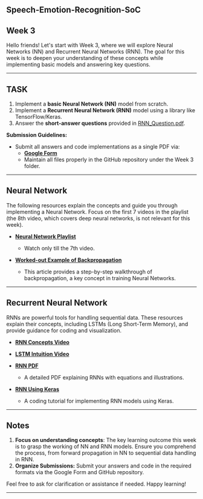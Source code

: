 ## Speech-Emotion-Recognition-SoC  
## Week 3  

Hello friends! Let's start with Week 3, where we will explore Neural Networks (NN) and Recurrent Neural Networks (RNN). The goal for this week is to deepen your understanding of these concepts while implementing basic models and answering key questions.

---

## TASK  

1. Implement a **basic Neural Network (NN)** model from scratch.  
2. Implement a **Recurrent Neural Network (RNN)** model using a library like TensorFlow/Keras.  
3. Answer the **short-answer questions** provided in [RNN_Question.pdf](./RNN_Question.pdf).  

**Submission Guidelines:**  
- Submit all answers and code implementations as a single PDF via:  
  - **[Google Form](https://forms.gle/UV3haB5jKd5gTWic9)**  
  - Maintain all files properly in the GitHub repository under the Week 3 folder.  

---

## Neural Network  

The following resources explain the concepts and guide you through implementing a Neural Network. Focus on the first 7 videos in the playlist (the 8th video, which covers deep neural networks, is not relevant for this week).  

- **[Neural Network Playlist](https://youtube.com/playlist?list=PLuhqtP7jdD8CftMk831qdE8BlIteSaNzD&si=QmF_hb_xrwac3trX)**  
  - Watch only till the 7th video.  

- **[Worked-out Example of Backpropagation](https://mattmazur.com/2015/03/17/a-step-by-step-backpropagation-example/)**  
  - This article provides a step-by-step walkthrough of backpropagation, a key concept in training Neural Networks.  

---

## Recurrent Neural Network  

RNNs are powerful tools for handling sequential data. These resources explain their concepts, including LSTMs (Long Short-Term Memory), and provide guidance for coding and visualization.  

- **[RNN Concepts Video](https://youtu.be/AsNTP8Kwu80?si=_LAOfQkt0frmINXM)**  
- **[LSTM Intuition Video](https://youtu.be/YCzL96nL7j0?si=X6bwunT2Ech8gWVh)**  
- **[RNN PDF](https://www.cse.iitb.ac.in/~swaprava/courses/cs217/scribes/CS217_2024_lec13.pdf)**  
  - A detailed PDF explaining RNNs with equations and illustrations.  

- **[RNN Using Keras](https://youtu.be/3eZ56HERVbk?si=xKkj1Bb0MMwqlJN3)**  
  - A coding tutorial for implementing RNN models using Keras.  

---

## Notes  

1. **Focus on understanding concepts**: The key learning outcome this week is to grasp the working of NN and RNN models. Ensure you comprehend the process, from forward propagation in NN to sequential data handling in RNN.  
2. **Organize Submissions:** Submit your answers and code in the required formats via the Google Form and GitHub repository.  

Feel free to ask for clarification or assistance if needed. Happy learning!  

---  